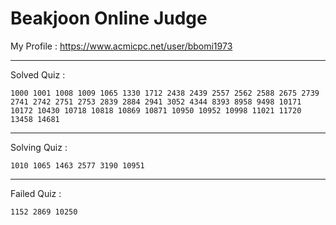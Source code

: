 # Beakjoon Online Judge

My Profile : https://www.acmicpc.net/user/bbomi1973

---

Solved Quiz : 
```
1000 1001 1008 1009 1065 1330 1712 2438 2439 2557 2562 2588 2675 2739 2741 2742 2751 2753 2839 2884 2941 3052 4344 8393 8958 9498 10171 10172 10430 10718 10818 10869 10871 10950 10952 10998 11021 11720 13458 14681
```

---

Solving Quiz :
```
1010 1065 1463 2577 3190 10951
```

---

Failed Quiz :
```
1152 2869 10250
```